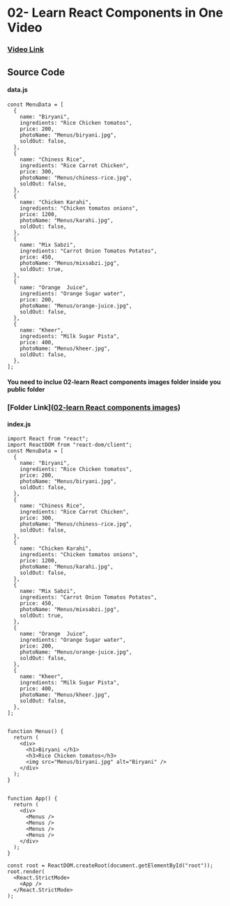  # 02- Learn  React Components in One Video
### [Video Link](https://youtu.be/dbrKwXzatmw?si=W0D-579WsgHMStug)
## Source Code
#### data.js
```
const MenuData = [
  {
    name: "Biryani",
    ingredients: "Rice Chicken tomatos",
    price: 200,
    photoName: "Menus/biryani.jpg",
    soldOut: false,
  },
  {
    name: "Chiness Rice",
    ingredients: "Rice Carrot Chicken",
    price: 300,
    photoName: "Menus/chiness-rice.jpg",
    soldOut: false,
  },
  {
    name: "Chicken Karahi",
    ingredients: "Chicken tomatos onions",
    price: 1200,
    photoName: "Menus/karahi.jpg",
    soldOut: false,
  },
  {
    name: "Mix Sabzi",
    ingredients: "Carrot Onion Tomatos Potatos",
    price: 450,
    photoName: "Menus/mixsabzi.jpg",
    soldOut: true,
  },
  {
    name: "Orange  Juice",
    ingredients: "Orange Sugar water",
    price: 200,
    photoName: "Menus/orange-juice.jpg",
    soldOut: false,
  },
  {
    name: "Kheer",
    ingredients: "Milk Sugar Pista",
    price: 400,
    photoName: "Menus/kheer.jpg",
    soldOut: false,
  },
];
```



#### You need to inclue 02-learn React components images folder inside you public folder
### [Folder Link]([02-learn React components images](https://github.com/HamzahSikandar/React_Zero_to_Hero_Series/tree/main/02-learn%20React%20components%20images))
#### index.js
```
import React from "react";
import ReactDOM from "react-dom/client";
const MenuData = [
  {
    name: "Biryani",
    ingredients: "Rice Chicken tomatos",
    price: 200,
    photoName: "Menus/biryani.jpg",
    soldOut: false,
  },
  {
    name: "Chiness Rice",
    ingredients: "Rice Carrot Chicken",
    price: 300,
    photoName: "Menus/chiness-rice.jpg",
    soldOut: false,
  },
  {
    name: "Chicken Karahi",
    ingredients: "Chicken tomatos onions",
    price: 1200,
    photoName: "Menus/karahi.jpg",
    soldOut: false,
  },
  {
    name: "Mix Sabzi",
    ingredients: "Carrot Onion Tomatos Potatos",
    price: 450,
    photoName: "Menus/mixsabzi.jpg",
    soldOut: true,
  },
  {
    name: "Orange  Juice",
    ingredients: "Orange Sugar water",
    price: 200,
    photoName: "Menus/orange-juice.jpg",
    soldOut: false,
  },
  {
    name: "Kheer",
    ingredients: "Milk Sugar Pista",
    price: 400,
    photoName: "Menus/kheer.jpg",
    soldOut: false,
  },
];


function Menus() {
  return (
    <div>
      <h1>Biryani </h1>
      <h3>Rice Chicken tomatos</h3>
      <img src="Menus/biryani.jpg" alt="Biryani" />
    </div>
  );
}


function App() {
  return (
    <div>
      <Menus />
      <Menus />
      <Menus />
      <Menus />
    </div>
  );
}

const root = ReactDOM.createRoot(document.getElementById("root"));
root.render(
  <React.StrictMode>
    <App />
  </React.StrictMode>
);








